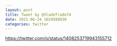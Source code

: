 ```yaml
--- 
layout: post 
title: Tweet by @SladeTrade74 
date: 2021-06-24 1624588830 
categories: twitter 
--- 
```

https://twitter.com/o/status/1408253719943155712
